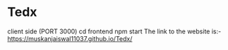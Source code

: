 #                                                                      Tedx
client side (PORT 3000)
cd frontend
npm start
The link to the website is:-
https://muskanjaiswal11037.github.io/Tedx/


